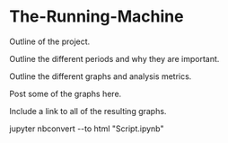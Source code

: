 # The-Running-Machine

Outline of the project.

Outline the different periods and why they are important. 

Outline the different graphs and analysis metrics. 

Post some of the graphs here. 

Include a link to all of the resulting graphs. 

jupyter nbconvert --to html "Script.ipynb"
